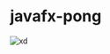# javafx-pong
![xd](https://upload.wikimedia.org/wikipedia/commons/thumb/b/b0/Atari_Pong_arcade_game_cabinet.jpg/1200px-Atari_Pong_arcade_game_cabinet.jpg)
